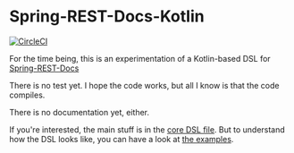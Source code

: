 # Spring-REST-Docs-Kotlin

[![CircleCI](https://circleci.com/gh/Ninja-Squad/spring-rest-docs-kotlin.svg?style=svg)](https://circleci.com/gh/Ninja-Squad/spring-rest-docs-kotlin)

For the time being, this is an experimentation of a Kotlin-based DSL for [Spring-REST-Docs](https://spring.io/projects/spring-restdocs)

There is no test yet. I hope the code works, but all I know is that the code compiles.

There is no documentation yet, either.

If you're interested, the main stuff is in the [core DSL file](core/src/main/kotlin/com.ninja_squad.springrestdocskotlin.core/dsl.kt). But to understand how the DSL looks like, you can
have a look at [the examples](examples/src/main/kotlin/com/ninja_squad/springrestdocskotlin/examples/core).
